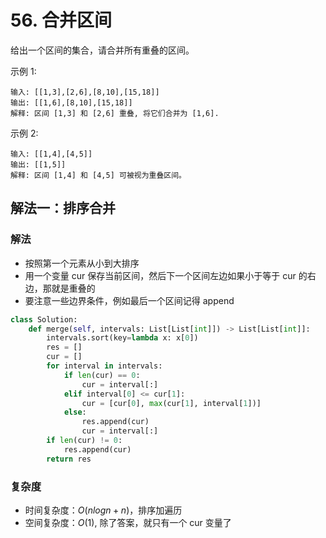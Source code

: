 # 56. 合并区间

给出一个区间的集合，请合并所有重叠的区间。

示例 1:
```
输入: [[1,3],[2,6],[8,10],[15,18]]
输出: [[1,6],[8,10],[15,18]]
解释: 区间 [1,3] 和 [2,6] 重叠, 将它们合并为 [1,6].
```

示例 2:
```
输入: [[1,4],[4,5]]
输出: [[1,5]]
解释: 区间 [1,4] 和 [4,5] 可被视为重叠区间。
```

## 解法一：排序合并
### 解法
- 按照第一个元素从小到大排序
- 用一个变量 cur 保存当前区间，然后下一个区间左边如果小于等于 cur 的右边，那就是重叠的
- 要注意一些边界条件，例如最后一个区间记得 append
```python
class Solution:
    def merge(self, intervals: List[List[int]]) -> List[List[int]]:
        intervals.sort(key=lambda x: x[0])
        res = []
        cur = []
        for interval in intervals:
            if len(cur) == 0:
                cur = interval[:]
            elif interval[0] <= cur[1]:
                cur = [cur[0], max(cur[1], interval[1])]
            else:
                res.append(cur)
                cur = interval[:]
        if len(cur) != 0:
            res.append(cur)
        return res
```
### 复杂度
- 时间复杂度：$O(nlogn + n)$，排序加遍历
- 空间复杂度：$O(1)$, 除了答案，就只有一个 cur 变量了